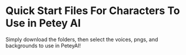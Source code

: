 # Quick Start Files For Characters To Use in Petey AI
Simply download the folders, then select the voices, pngs, and backgrounds to use in PeteyAI!
